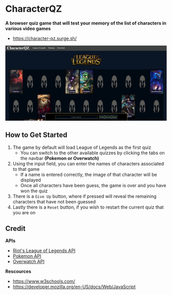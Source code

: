 # CharacterQZ
**A browser quiz game that will test your memory of the list of characters in various video games**
   - https://character-qz.surge.sh/

![characterQZ](https://github.com/kpthanh01/characterQZ/blob/main/assets/characterQZ.png)

## How to Get Started
1. The game by default will load League of Legends as the first quiz
   - You can switch to the other available quizzes by clicking the tabs on the navbar **(Pokemon or Overwatch)**
2. Using the input field, you can enter the names of characters associated to that game
   - If a name is entered correctly, the image of that character will be displayed
   - Once all characters have been guess, the game is over and you have won the quiz
3. There is a `Give Up` button, where if pressed will reveal the remaining characters that have not been guessed
4. Lastly there is a `Reset` button, if you wish to restart the current quiz that you are on

## Credit
**APIs**
- [Riot's League of Legends API](https://developer.riotgames.com/docs/lol)
- [Pokemon API](https://pokeapi.co/)
- [Overwatch API](https://overfast-api.tekrop.fr/#tag/Heroes)

**Rescources**
- https://www.w3schools.com/
- https://developer.mozilla.org/en-US/docs/Web/JavaScript